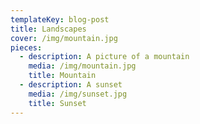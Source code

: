 ```yaml
---
templateKey: blog-post
title: Landscapes
cover: /img/mountain.jpg
pieces:
  - description: A picture of a mountain
    media: /img/mountain.jpg
    title: Mountain
  - description: A sunset
    media: /img/sunset.jpg
    title: Sunset
---
```


